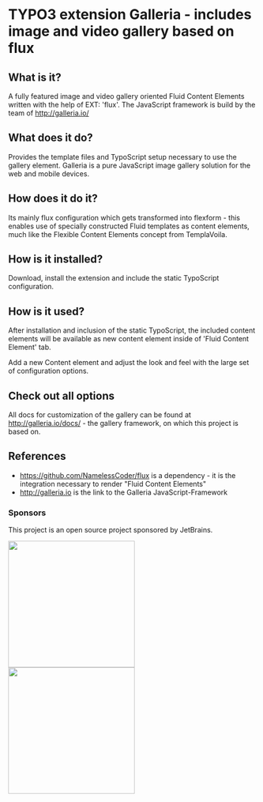 TYPO3 extension Galleria - includes image and video gallery based on flux
=================================================================================================

## What is it?

A fully featured image and video gallery oriented Fluid Content Elements written with the help of EXT: 'flux'. The JavaScript framework is build by the team of http://galleria.io/

## What does it do?

Provides the template files and TypoScript setup necessary to use the gallery element. Galleria is a pure JavaScript image gallery solution for the web and mobile devices.

## How does it do it?

Its mainly flux configuration which gets transformed into flexform - this enables use of specially constructed Fluid templates as
content elements, much like the Flexible Content Elements concept from TemplaVoila.

## How is it installed?

Download, install the extension and include the static TypoScript configuration.

## How is it used?

After installation and inclusion of the static TypoScript, the included content elements will be available as new content element
inside of 'Fluid Content Element' tab.

Add a new Content element and adjust the look and feel with the large set of configuration options.

## Check out all options

All docs for customization of the gallery can be found at http://galleria.io/docs/ - the gallery framework, on which this project is based on.

## References

* https://github.com/NamelessCoder/flux is a dependency - it is the integration necessary to render "Fluid Content Elements"
* http://galleria.io is the link to the Galleria JavaScript-Framework

### Sponsors
This project is an open source project sponsored by JetBrains. 

 <a href="https://www.jetbrains.com/" target="_blank"><img src="./public/images/logo_jetbrains.svg" width="256"></a>
 <a href="https://www.jetbrains.com/webstorm/" target="_blank"><img src="./public/images/logo_webstorm.svg" width="256"></a>

